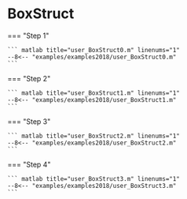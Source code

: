 # BoxStruct

=== "Step 1"

    ``` matlab title="user_BoxStruct0.m" linenums="1"
    --8<-- "examples/examples2018/user_BoxStruct0.m"
    ```

=== "Step 2"

    ``` matlab title="user_BoxStruct1.m" linenums="1"
    --8<-- "examples/examples2018/user_BoxStruct1.m"
    ```

=== "Step 3"

    ``` matlab title="user_BoxStruct2.m" linenums="1"
    --8<-- "examples/examples2018/user_BoxStruct2.m"
    ```

=== "Step 4"

    ``` matlab title="user_BoxStruct3.m" linenums="1"
    --8<-- "examples/examples2018/user_BoxStruct3.m"
    ```


